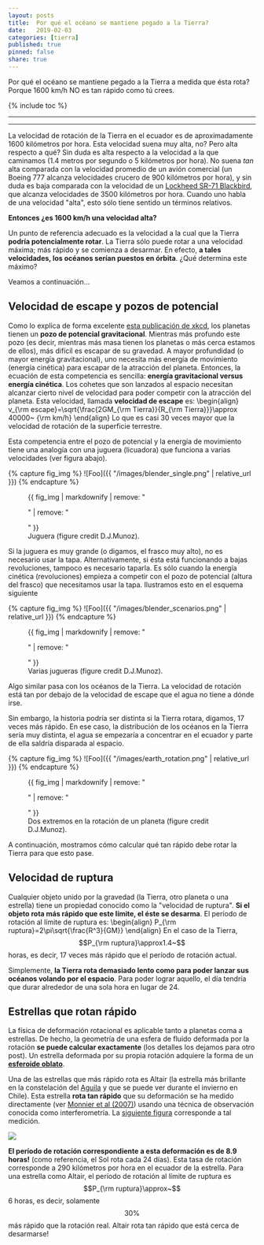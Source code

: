 ```yaml
---
layout: posts
title:  Por qué el océano se mantiene pegado a la Tierra?
date:   2019-02-03
categories: [tierra] 
published: true
pinned: false
share: true
---
```


Por qué el océano se mantiene pegado a la Tierra a medida que ésta rota? Porque 1600 km/h NO es tan rápido como tú crees.


{% include toc %}

<script type="text/javascript" async
  src="https://cdn.mathjax.org/mathjax/latest/MathJax.js?config=TeX-MML-AM_CHTML">
</script>


***
***

La velocidad de rotación de la Tierra en el ecuador es de aproximadamente 1600 kilómetros por hora. Esta velocidad suena muy alta, no? Pero alta respecto a qué? Sin duda es alta respecto a la velocidad a la que caminamos (1.4 metros por segundo o 5 kilómetros por hora). No suena *tan* alta comparada con la velocidad promedio de un avión comercial (un Boeing 777 alcanza velocidades crucero de 900 kilómetros por hora), y sin duda es baja comparada con la velocidad de un [Lockheed SR-71 Blackbird](https://en.wikipedia.org/wiki/Lockheed_SR-71_Blackbird), que alcanza velocidades de 3500  kilómetros por hora. 
Cuando uno habla de una velocidad "alta", esto sólo tiene sentido un términos relativos.

**Entonces ¿es 1600 km/h una velocidad alta?**

Un punto de referencia adecuado es la velocidad a la cual que la Tierra **podría potencialmente rotar**. 
La Tierra sólo puede rotar a una velocidad máxima; más rápido y se comienza a desarmar. En efecto, **a tales velocidades, los océanos serían puestos en órbita**. ¿Qué determina este máximo? 

Veamos a continuación...


Velocidad de escape y pozos de potencial
--------------------


Como lo explica de forma excelente [esta publicación de xkcd](https://www.explainxkcd.com/wiki/index.php/681:_Gravity_Wells), los planetas tienen un **pozo de potencial gravitacional**.  Mientras más profundo este pozo (es decir, mientras más masa tienen los planetas o más cerca estamos de ellos), más difícil es escapar de su gravedad. A mayor profundidad (o mayor energía gravitacional), uno necesita más energía de movimiento (energía cinética) para escapar de la atracción del planeta. Entonces, la ecuación de esta competencia es sencilla: **energía gravitacional versus energía cinética**. Los cohetes que son lanzados al espacio necesitan alcanzar cierto nivel de velocidad para poder competir con la atracción del planeta. Esta velocidad, llamada **velocidad de escape** es:
\\begin{align}
v_{\rm escape}=\sqrt{\frac{2GM_{\rm Tierra}}{R_{\rm Tierra}}}\approx 40000~ {\rm km/h}
\\end{align}
Lo que es casi 30 veces mayor que la velocidad de rotación de la superficie terrestre.

Esta competencia entre el pozo de potencial y la energía de movimiento tiene una analogía con una juguera (licuadora) que funciona a varias velocidades (ver figura abajo).


{% capture fig_img %}
![Foo]({{ "/images/blender_single.png" | relative_url }})
{% endcapture %}
<figure>
  {{ fig_img | markdownify | remove: "<p>" | remove: "</p>" }}
  <figcaption> Juguera (figure credit D.J.Munoz). </figcaption>
</figure>


Si la juguera es muy grande (o digamos, el frasco muy alto), no es necesario usar la tapa. Alternativamente, si ésta está funcionando a bajas revoluciones, tampoco es necesario taparla. Es sólo cuando la energía cinética (revoluciones) empieza a competir con el pozo de potencial (altura del frasco) que necesitamos usar la tapa. Ilustramos esto en el esquema siguiente

{% capture fig_img %}
![Foo]({{ "/images/blender_scenarios.png" | relative_url }})
{% endcapture %}
<figure>
  {{ fig_img | markdownify | remove: "<p>" | remove: "</p>" }}
  <figcaption> Varias jugueras (figure credit D.J.Munoz). </figcaption>
</figure>


Algo similar pasa con los océanos de la Tierra. La velocidad de rotación está tan por debajo de la velocidad de escape que el agua no tiene a dónde irse.  

Sin embargo, la historia podría ser distinta si la Tierra rotara, digamos, 17 veces más rápido. En ese caso, la distribución de los océanos en la Tierra sería muy distinta, el agua se empezaría a concentrar en el ecuador y parte de ella saldría disparada al espacio.


{% capture fig_img %}
![Foo]({{ "/images/earth_rotation.png" | relative_url }})
{% endcapture %}
<figure>
  {{ fig_img | markdownify | remove: "<p>" | remove: "</p>" }}
  <figcaption> Dos extremos en la rotación de un planeta (figure credit D.J.Munoz). </figcaption>
</figure>

A continuación, mostramos cómo calcular qué tan rápido debe rotar la Tierra para que esto pase.


Velocidad de ruptura
--------------------

Cualquier objeto unido por la gravedad (la Tierra, otro planeta o una estrella) tiene un propiedad conocido como la "velocidad de ruptura". **Si el objeto rota más rápido que este límite, el éste se desarma**. El período de rotación al límite de ruptura es:
\\begin{align}
P_{\rm ruptura}=2\pi\sqrt{\frac{R^3}{GM}}
\\end{align}
En el caso de la Tierra, $$P_{\rm ruptura}\approx1.4~$$ horas, es decir, 17 veces más rápido que el período de rotación actual. 

Simplemente, **la Tierra rota demasiado lento como para poder lanzar sus océanos volando por el espacio**. Para poder lograr aquello, el día tendría que durar alrededor de una sola hora en lugar de 24.


Estrellas que rotan rápido
--------------------

La física de deformación rotacional es aplicable tanto a planetas coma a estrellas. De hecho, la geometría de una esfera de fluido deformada por la rotación **se puede calcular exactamente** (los detalles los dejamos para otro post). Un estrella deformada por su propia rotación adquiere la forma de un [**esferoide oblato**](https://en.wikipedia.org/wiki/Spheroid#Oblate_spheroids).

Una de las estrellas que más rápido rota es Altair (la estrella más brillante en la constelación del [Aguila](https://es.wikipedia.org/wiki/Aquila_(constelación)) y que se puede ver durante el invierno en Chile). Esta estrella **rota tan rápido** que su deformación se ha medido directamente (ver [Monnier et al (2007)](http://science.sciencemag.org/content/317/5836/342.full)) usando una técnica de observación conocida como interferometría. 
La [siguiente figura](https://earthsky.org/brightest-stars/altair-the-bluish-jewel-of-the-eagle?utm_campaign=shareaholic) corresponde a tal medición.

[![](http://en.es-static.us/upl/2015/08/altair-800.jpg)](https://earthsky.org/brightest-stars/altair-the-bluish-jewel-of-the-eagle?utm_campaign=shareaholic)

**El período de rotación correspondiente a esta deformación es de 8.9 horas!** (como referencia, el Sol rota cada 24 días). Esta tasa de rotación corresponde a 290 kilómetros por hora en el ecuador de la estrella. Para una estrella como Altair, el período de rotación al límite de ruptura es $$P_{\rm ruptura}\approx~$$6 horas, es decir, solamente $$30\%$$ más rápido que la rotación real. Altair rota tan rápido que está cerca de desarmarse!

